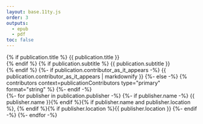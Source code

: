 ```yaml
---
layout: base.11ty.js
order: 3
outputs: 
  - epub
  - pdf
toc: false
---
```

<div class="title-page">
  {% if publication.title %}
  <span class="title-tp">
    {{ publication.title }}
  </span><br />
  {% endif %}
  {% if publication.subtitle %}
  <span class="sub-title">
    {{ publication.subtitle }}
  </span><br />
  {% endif %}
  <span class="contributor">
    {%- if publication.contributor_as_it_appears -%}
      {{ publication.contributor_as_it_appears | markdownify }}
    {%- else -%}
      {% contributors context=publicationContributors type="primary" format="string" %}
    {%- endif -%}
  </span><br />
  <span class="publisher">
    {%- for publisher in publication.publisher -%}
      {%- if publisher.name -%}
        {{ publisher.name }}{% endif %}{% if publisher.name and publisher.location %}, {% endif %}{% if publisher.location %}{{ publisher.location }}
      {%- endif -%}
    {%- endfor -%}
  </span>
</div>
